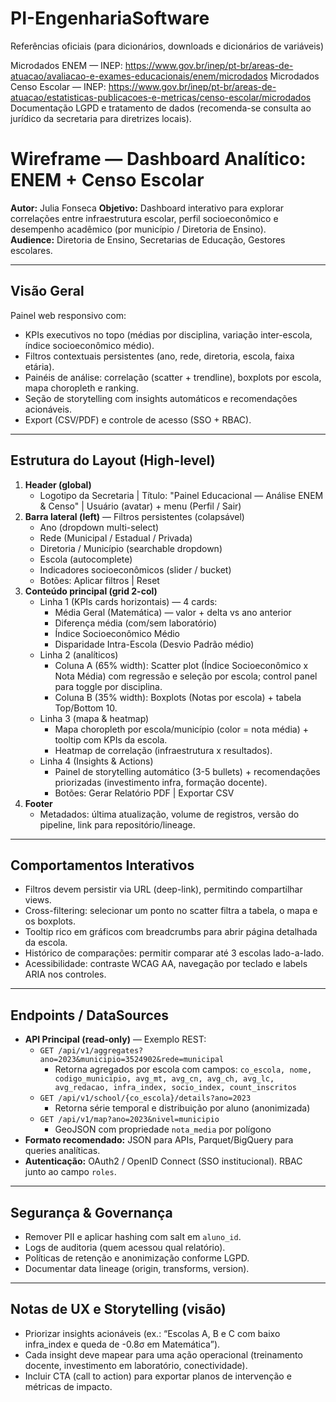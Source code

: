 # PI-EngenhariaSoftware
Referências oficiais (para dicionários, downloads e dicionários de variáveis)

Microdados ENEM — INEP: https://www.gov.br/inep/pt-br/areas-de-atuacao/avaliacao-e-exames-educacionais/enem/microdados
Microdados Censo Escolar — INEP: https://www.gov.br/inep/pt-br/areas-de-atuacao/estatisticas-publicacoes-e-metricas/censo-escolar/microdados
Documentação LGPD e tratamento de dados (recomenda-se consulta ao jurídico da secretaria para diretrizes locais).

# Wireframe — Dashboard Analítico: ENEM + Censo Escolar
**Autor:** Julia Fonseca
**Objetivo:** Dashboard interativo para explorar correlações entre infraestrutura escolar, perfil socioeconômico e desempenho acadêmico (por município / Diretoria de Ensino).  
**Audience:** Diretoria de Ensino, Secretarias de Educação, Gestores escolares.

---

## Visão Geral
Painel web responsivo com:
- KPIs executivos no topo (médias por disciplina, variação inter-escola, índice socioeconômico médio).
- Filtros contextuais persistentes (ano, rede, diretoria, escola, faixa etária).
- Painéis de análise: correlação (scatter + trendline), boxplots por escola, mapa choropleth e ranking.
- Seção de storytelling com insights automáticos e recomendações acionáveis.
- Export (CSV/PDF) e controle de acesso (SSO + RBAC).

---

## Estrutura do Layout (High-level)
1. **Header (global)**  
   - Logotipo da Secretaria | Título: "Painel Educacional — Análise ENEM & Censo" | Usuário (avatar) + menu (Perfil / Sair)
2. **Barra lateral (left)** — Filtros persistentes (colapsável)
   - Ano (dropdown multi-select)
   - Rede (Municipal / Estadual / Privada)
   - Diretoria / Município (searchable dropdown)
   - Escola (autocomplete)
   - Indicadores socioeconômicos (slider / bucket)
   - Botões: Aplicar filtros | Reset
3. **Conteúdo principal (grid 2-col)**  
   - Linha 1 (KPIs cards horizontais) — 4 cards:
     - Média Geral (Matemática) — valor + delta vs ano anterior
     - Diferença média (com/sem laboratório)
     - Índice Socioeconômico Médio
     - Disparidade Intra-Escola (Desvio Padrão médio)
   - Linha 2 (analíticos)
     - Coluna A (65% width): Scatter plot (Índice Socioeconômico x Nota Média) com regressão e seleção por escola; control panel para toggle por disciplina.
     - Coluna B (35% width): Boxplots (Notas por escola) + tabela Top/Bottom 10.
   - Linha 3 (mapa & heatmap)
     - Mapa choropleth por escola/município (color = nota média) + tooltip com KPIs da escola.
     - Heatmap de correlação (infraestrutura x resultados).
   - Linha 4 (Insights & Actions)
     - Painel de storytelling automático (3-5 bullets) + recomendações priorizadas (investimento infra, formação docente).
     - Botões: Gerar Relatório PDF | Exportar CSV
4. **Footer**
   - Metadados: última atualização, volume de registros, versão do pipeline, link para repositório/lineage.

---

## Comportamentos Interativos
- Filtros devem persistir via URL (deep-link), permitindo compartilhar views.
- Cross-filtering: selecionar um ponto no scatter filtra a tabela, o mapa e os boxplots.
- Tooltip rico em gráficos com breadcrumbs para abrir página detalhada da escola.
- Histórico de comparações: permitir comparar até 3 escolas lado-a-lado.
- Acessibilidade: contraste WCAG AA, navegação por teclado e labels ARIA nos controles.

---

## Endpoints / DataSources
- **API Principal (read-only)** — Exemplo REST:
  - `GET /api/v1/aggregates?ano=2023&municipio=3524902&rede=municipal`
    - Retorna agregados por escola com campos: `co_escola, nome, codigo_municipio, avg_mt, avg_cn, avg_ch, avg_lc, avg_redacao, infra_index, socio_index, count_inscritos`
  - `GET /api/v1/school/{co_escola}/details?ano=2023`
    - Retorna série temporal e distribuição por aluno (anonimizada)
  - `GET /api/v1/map?ano=2023&nivel=municipio`
    - GeoJSON com propriedade `nota_media` por polígono
- **Formato recomendado:** JSON para APIs, Parquet/BigQuery para queries analíticas.
- **Autenticação:** OAuth2 / OpenID Connect (SSO institucional). RBAC junto ao campo `roles`.

---

## Segurança & Governança
- Remover PII e aplicar hashing com salt em `aluno_id`.
- Logs de auditoria (quem acessou qual relatório).
- Políticas de retenção e anonimização conforme LGPD.
- Documentar data lineage (origin, transforms, version).

---

## Notas de UX e Storytelling (visão)
- Priorizar insights acionáveis (ex.: “Escolas A, B e C com baixo infra_index e queda de -0.8σ em Matemática”).
- Cada insight deve mapear para uma ação operacional (treinamento docente, investimento em laboratório, conectividade).
- Incluir CTA (call to action) para exportar planos de intervenção e métricas de impacto.

